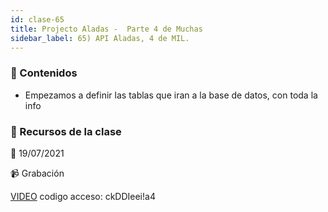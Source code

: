 ```yaml
---
id: clase-65
title: Projecto Aladas -  Parte 4 de Muchas
sidebar_label: 65) API Aladas, 4 de MIL.
---
```




### 📝 Contenidos

- Empezamos a definir las tablas que iran a la base de datos, con toda la info 




### 🚀 Recursos de la clase

📆 19/07/2021

📹 Grabación

[VIDEO](https://us02web.zoom.us/rec/share/0SkkXHOQ0O5Mndfb3Wqn54WUtCrnTDpKxMB8m4zBdl7g11onWbg55fp6Ic3xe-TW.H-oNfS3zfSxbDqF-)
codigo acceso: ckDDIeei!a4
